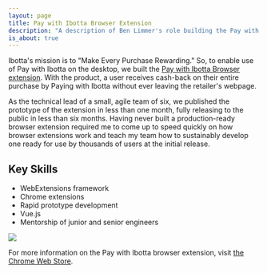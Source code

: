 ```yaml
---
layout: page
title: Pay with Ibotta Browser Extension
description: "A description of Ben Limmer's role building the Pay with Ibotta browser extension."
is_about: true
---
```


Ibotta's mission is to "Make Every Purchase Rewarding." So, to enable use of Pay with Ibotta on the desktop, we built the [Pay with Ibotta Browser extension](https://chrome.google.com/webstore/detail/ibotta-browser-extension/mfaedmjlefifhnhpgipjjiiekchaimpk). With the product, a user receives cash-back on their entire purchase by Paying with Ibotta without ever leaving the retailer's webpage.

As the technical lead of a small, agile team of six, we published the prototype of the extension in less than one month, fully releasing to the public in less than six months. Having never built a production-ready browser extension required me to come up to speed quickly on how browser extensions work and teach my team how to sustainably develop one ready for use by thousands of users at the initial release.

## Key Skills

- WebExtensions framework
- Chrome extensions
- Rapid prototype development
- Vue.js
- Mentorship of junior and senior engineers

<div class='center mt-5 mb-5'>
  <img src="{{ site.base_url }}/{% ministamp _images/portfolio/ibotta/extension.jpg assets/images/pages/portfolio/ibotta/extension.jpg %}">
</div>

For more information on the Pay with Ibotta browser extension, visit [the Chrome Web Store](https://chrome.google.com/webstore/detail/ibotta-browser-extension/mfaedmjlefifhnhpgipjjiiekchaimpk).

